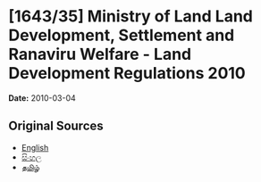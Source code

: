 # [1643/35] Ministry of Land Land Development, Settlement and Ranaviru Welfare - Land Development Regulations 2010

**Date:** 2010-03-04

## Original Sources

- [English](https://documents.gov.lk/view/extra-gazettes/2010/3/1643-35_E.pdf)
- [සිංහල](https://documents.gov.lk/view/extra-gazettes/2010/3/1643-35_S.pdf)
- [தமிழ்](https://documents.gov.lk/view/extra-gazettes/2010/3/1643-35_T.pdf)
